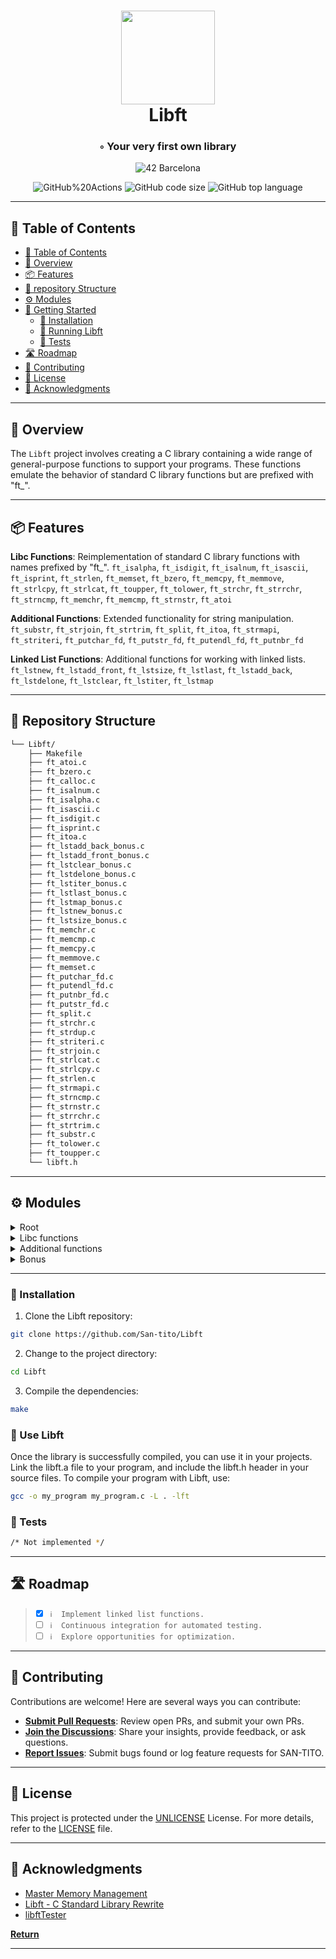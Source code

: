 <div align="center">
<h1 align="center">
<img src="https://raw.githubusercontent.com/byaliego/42-project-badges/main/badges/libftm.png" width="150" />
<br>Libft</h1>
<h3>◦ Your very first own library</h3>

<p align="center">
<img src="https://img.shields.io/badge/Barcelona-100000?style=flat-square&logo=42&logoColor=white&labelColor=000000&color=000000" alt="42 Barcelona" />
</p>
<img src="https://img.shields.io/github/actions/workflow/status/San-tito/Libft/c.yml?style=flat-square" alt="GitHub%20Actions" />
<img src="https://img.shields.io/github/languages/code-size/San-tito/Libft?style=flat-square" alt="GitHub code size" />
<img src="https://img.shields.io/github/languages/top/San-tito/Libft?style=flat-square" alt="GitHub top language" />
</div>

---

## 📖 Table of Contents
- [📖 Table of Contents](#-table-of-contents)
- [📍 Overview](#-overview)
- [📦 Features](#-features)
- [📂 repository Structure](#-repository-structure)
- [⚙️ Modules](#modules)
- [🚀 Getting Started](#-getting-started)
    - [🔧 Installation](#-installation)
    - [🤖 Running Libft](#-running-Libft)
    - [🧪 Tests](#-tests)
- [🛣 Roadmap](#-roadmap)
- [🤝 Contributing](#-contributing)
- [📄 License](#-license)
- [👏 Acknowledgments](#-acknowledgments)

---

## 📍 Overview

The `Libft` project involves creating a C library containing a wide range of general-purpose functions to support your programs. These functions emulate the behavior of standard C library functions but are prefixed with "ft_".

---

## 📦 Features

**Libc Functions**: Reimplementation of standard C library functions with names prefixed by "ft_".
     `ft_isalpha`, `ft_isdigit`, `ft_isalnum`, `ft_isascii`, `ft_isprint`,
     `ft_strlen`, `ft_memset`, `ft_bzero`, `ft_memcpy`, `ft_memmove`, 
     `ft_strlcpy`, `ft_strlcat`, `ft_toupper`, `ft_tolower`, `ft_strchr`, 
     `ft_strrchr`, `ft_strncmp`, `ft_memchr`, `ft_memcmp`, `ft_strnstr`, `ft_atoi`

**Additional Functions**: Extended functionality for string manipulation.
     `ft_substr`, `ft_strjoin`, `ft_strtrim`, `ft_split`, `ft_itoa`,
     `ft_strmapi`, `ft_striteri`, `ft_putchar_fd`, `ft_putstr_fd`,
     `ft_putendl_fd`, `ft_putnbr_fd`

**Linked List Functions**: Additional functions for working with linked lists.
     `ft_lstnew`, `ft_lstadd_front`, `ft_lstsize`, `ft_lstlast`,
     `ft_lstadd_back`, `ft_lstdelone`, `ft_lstclear`, `ft_lstiter`, `ft_lstmap`

---


## 📂 Repository Structure

```sh
└── Libft/
    ├── Makefile
    ├── ft_atoi.c
    ├── ft_bzero.c
    ├── ft_calloc.c
    ├── ft_isalnum.c
    ├── ft_isalpha.c
    ├── ft_isascii.c
    ├── ft_isdigit.c
    ├── ft_isprint.c
    ├── ft_itoa.c
    ├── ft_lstadd_back_bonus.c
    ├── ft_lstadd_front_bonus.c
    ├── ft_lstclear_bonus.c
    ├── ft_lstdelone_bonus.c
    ├── ft_lstiter_bonus.c
    ├── ft_lstlast_bonus.c
    ├── ft_lstmap_bonus.c
    ├── ft_lstnew_bonus.c
    ├── ft_lstsize_bonus.c
    ├── ft_memchr.c
    ├── ft_memcmp.c
    ├── ft_memcpy.c
    ├── ft_memmove.c
    ├── ft_memset.c
    ├── ft_putchar_fd.c
    ├── ft_putendl_fd.c
    ├── ft_putnbr_fd.c
    ├── ft_putstr_fd.c
    ├── ft_split.c
    ├── ft_strchr.c
    ├── ft_strdup.c
    ├── ft_striteri.c
    ├── ft_strjoin.c
    ├── ft_strlcat.c
    ├── ft_strlcpy.c
    ├── ft_strlen.c
    ├── ft_strmapi.c
    ├── ft_strncmp.c
    ├── ft_strnstr.c
    ├── ft_strrchr.c
    ├── ft_strtrim.c
    ├── ft_substr.c
    ├── ft_tolower.c
    ├── ft_toupper.c
    └── libft.h

```

---


## ⚙️ Modules

<details closed><summary>Root</summary>

| File                                                                                           | Summary       |
| ---                                                                                            | ---           |
| [libft.h](https://github.com/San-tito/Libft/blob/main/libft.h)                                 | Header file with function prototypes |
| [Makefile](https://github.com/San-tito/Libft/blob/main/Makefile)                               | Makefile for compiling the library |

</details>


<details closed><summary>Libc functions</summary>

| File                                                                                           | Summary       |
| ---                                                                                            | ---           |
| [ft_toupper.c](https://github.com/San-tito/Libft/blob/main/ft_toupper.c)                       | Convert character to uppercase |
| [ft_tolower.c](https://github.com/San-tito/Libft/blob/main/ft_tolower.c)                       | Convert character to uppercase |
| [ft_strrchr.c](https://github.com/San-tito/Libft/blob/main/ft_strrchr.c)                       | Locate character in string from the end |
| [ft_strnstr.c](https://github.com/San-tito/Libft/blob/main/ft_strnstr.c)                       | Locate substring in string |
| [ft_strncmp.c](https://github.com/San-tito/Libft/blob/main/ft_strncmp.c)                       | Compare two strings up to a specified number of characters |
| [ft_strlen.c](https://github.com/San-tito/Libft/blob/main/ft_strlen.c)                         | Calculate the length of a string |
| [ft_strlcpy.c](https://github.com/San-tito/Libft/blob/main/ft_strlcpy.c)                       | Copy a string to a specified size |
| [ft_strlcat.c](https://github.com/San-tito/Libft/blob/main/ft_strlcat.c)                       | Concatenate strings with a specified size |
| [ft_strdup.c](https://github.com/San-tito/Libft/blob/main/ft_strdup.c)                         | Duplicate a string with malloc |
| [ft_strchr.c](https://github.com/San-tito/Libft/blob/main/ft_strchr.c)                         | Locate character in string |
| [ft_memset.c](https://github.com/San-tito/Libft/blob/main/ft_memset.c)                         | Fill memory with a constant byte |
| [ft_memmove.c](https://github.com/San-tito/Libft/blob/main/ft_memmove.c)                       | Copy memory area |
| [ft_memcpy.c](https://github.com/San-tito/Libft/blob/main/ft_memcpy.c)                         | Copy memory area |
| [ft_memcmp.c](https://github.com/San-tito/Libft/blob/main/ft_memcmp.c)                         | Compare memory areas |
| [ft_memchr.c](https://github.com/San-tito/Libft/blob/main/ft_memchr.c)                         | Locate byte in byte string |
| [ft_isprint.c](https://github.com/San-tito/Libft/blob/main/ft_isprint.c)                       | Check if a character is printable |
| [ft_isdigit.c](https://github.com/San-tito/Libft/blob/main/ft_isdigit.c)                       | Check if a character is a digit |
| [ft_isascii.c](https://github.com/San-tito/Libft/blob/main/ft_isascii.c)                       | Check if a character is an ASCII character |
| [ft_isalpha.c](https://github.com/San-tito/Libft/blob/main/ft_isalpha.c)                       | Check if a character is an alphabet character |
| [ft_isalnum.c](https://github.com/San-tito/Libft/blob/main/ft_isalnum.c)                       | Check if a character is alphanumeric |
| [ft_calloc.c](https://github.com/San-tito/Libft/blob/main/ft_calloc.c)                         | Allocate and zero-initialize array |
| [ft_bzero.c](https://github.com/San-tito/Libft/blob/main/ft_bzero.c)                           | Set a byte string to zero |
| [ft_atoi.c](https://github.com/San-tito/Libft/blob/main/ft_atoi.c)                             | ► INSERT-TEXT |

</details>

<details closed><summary>Additional functions</summary>

| File                                                                                           | Summary       |
| ---                                                                                            | ---           |
| [ft_substr.c](https://github.com/San-tito/Libft/blob/main/ft_substr.c)                         | Extract substring from string |
| [ft_strjoin.c](https://github.com/San-tito/Libft/blob/main/ft_strjoin.c)                       | Concatenate two strings |
| [ft_strtrim.c](https://github.com/San-tito/Libft/blob/main/ft_strtrim.c)                       | Trim leading and trailing a character from a string|
| [ft_split.c](https://github.com/San-tito/Libft/blob/main/ft_split.c)                           | Split a string into an array of substrings |
| [ft_itoa.c](https://github.com/San-tito/Libft/blob/main/ft_itoa.c)                             | Convert an integer to a string |
| [ft_strmapi.c](https://github.com/San-tito/Libft/blob/main/ft_strmapi.c)                       | Apply a function to each character of a string |
| [ft_striteri.c](https://github.com/San-tito/Libft/blob/main/ft_striteri.c)                     | Apply a function to each character of a string with its index |
| [ft_putstr_fd.c](https://github.com/San-tito/Libft/blob/main/ft_putstr_fd.c)                   | Output a string to a file descriptor |
| [ft_putnbr_fd.c](https://github.com/San-tito/Libft/blob/main/ft_putnbr_fd.c)                   | Output an integer to a file descriptor |
| [ft_putendl_fd.c](https://github.com/San-tito/Libft/blob/main/ft_putendl_fd.c)                 | Output a string to a file descriptor, followed by a newline |
| [ft_putchar_fd.c](https://github.com/San-tito/Libft/blob/main/ft_putchar_fd.c)                 | Output a character to a file descriptor |

</details>

<details closed><summary>Bonus</summary>

| File                                                                                           | Summary       |
| ---                                                                                            | ---           |
| [ft_lstsize_bonus.c](https://github.com/San-tito/Libft/blob/main/ft_lstsize_bonus.c)           | Count the number of elements in a list |
| [ft_lstnew_bonus.c](https://github.com/San-tito/Libft/blob/main/ft_lstnew_bonus.c)             | Create a new list element |
| [ft_lstmap_bonus.c](https://github.com/San-tito/Libft/blob/main/ft_lstmap_bonus.c)             | Apply a function to each element of a list and create a new list |
| [ft_lstlast_bonus.c](https://github.com/San-tito/Libft/blob/main/ft_lstlast_bonus.c)           | Return the last element of a list |
| [ft_lstiter_bonus.c](https://github.com/San-tito/Libft/blob/main/ft_lstiter_bonus.c)           | Apply a function to each element of a list |
| [ft_lstdelone_bonus.c](https://github.com/San-tito/Libft/blob/main/ft_lstdelone_bonus.c)       | Delete a list element |
| [ft_lstclear_bonus.c](https://github.com/San-tito/Libft/blob/main/ft_lstclear_bonus.c)         | Delete and free a list |
| [ft_lstadd_front_bonus.c](https://github.com/San-tito/Libft/blob/main/ft_lstadd_front_bonus.c) | Add a new element at the beginning of the list |
| [ft_lstadd_back_bonus.c](https://github.com/San-tito/Libft/blob/main/ft_lstadd_back_bonus.c)   | Add a new element at the end of the list |

</details>

---

### 🔧 Installation

1. Clone the Libft repository:
```sh
git clone https://github.com/San-tito/Libft
```

2. Change to the project directory:
```sh
cd Libft
```

3. Compile the dependencies:
```sh
make
```

### 🤖 Use Libft
Once the library is successfully compiled, you can use it in your projects. Link the libft.a file to your program, and include the libft.h header in your source files.
To compile your program with Libft, use:
```sh
gcc -o my_program my_program.c -L . -lft
```

### 🧪 Tests
```sh
/* Not implemented */
```

---


## 🛣 Roadmap

> - [X] `ℹ️  Implement linked list functions.`
> - [ ] `ℹ️  Continuous integration for automated testing.`
> - [ ] `ℹ️  Explore opportunities for optimization.`


---

## 🤝 Contributing

Contributions are welcome! Here are several ways you can contribute:

- **[Submit Pull Requests](https://github.com/San-tito/Libft/blob/main/CONTRIBUTING.md)**: Review open PRs, and submit your own PRs.
- **[Join the Discussions](https://github.com/San-tito/Libft/discussions)**: Share your insights, provide feedback, or ask questions.
- **[Report Issues](https://github.com/San-tito/Libft/issues)**: Submit bugs found or log feature requests for SAN-TITO.

---

## 📄 License


This project is protected under the [UNLICENSE](https://choosealicense.com/licenses/unlicense) License. For more details, refer to the [LICENSE](LICENSE) file.

---

## 👏 Acknowledgments

- [Master Memory Management](https://medium.com/p/b86fedd39b96)
- [Libft - C Standard Library Rewrite](https://www.asidesigned.com/project-libft.html)
- [libftTester](https://github.com/Tripouille/libftTester)

[**Return**](#Top)

---
